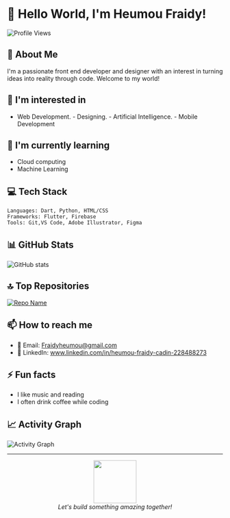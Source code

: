 # 👋 Hello World, I'm Heumou Fraidy!

![Profile Views](https://komarev.com/ghpvc/?username=Heumou-Fraidy&color=blue)

## 💫 About Me
I'm a passionate front end developer and designer with an interest in turning ideas into reality through code. Welcome to my world!

## 👀 I'm interested in
- Web Development. - Designing. - Artificial Intelligence. - Mobile Development

## 🌱 I'm currently learning
- Cloud computing 
- Machine Learning 

## 💻 Tech Stack
```
Languages: Dart, Python, HTML/CSS
Frameworks: Flutter, Firebase 
Tools: Git,VS Code, Adobe Illustrator, Figma
```

## 📊 GitHub Stats
![GitHub stats](https://github-readme-stats.vercel.app/api?username=Heumou-Fraidy&show_icons=true&theme=radical)

## 🔝 Top Repositories
[![Repo Name](https://github-readme-stats.vercel.app/api/pin/?username=Heumou-Fraidy&repo=Ai-Health-assistant&theme=radical)](https://github.com/Heumou-Fraidy/Ai-Health-assistante)

## 📫 How to reach me
- 📧 Email: Fraidyheumou@gmail.com
- 💼 LinkedIn: www.linkedin.com/in/heumou-fraidy-cadin-228488273

## ⚡ Fun facts
- I like music and reading
- I often drink coffee while coding


## 📈 Activity Graph
![Activity Graph](https://activity-graph.herokuapp.com/graph?username=Heumou-Fraidy&theme=github)

---

<p align="center">
  <img src="https://media.giphy.com/media/L1R1tvI9svkIWwpVYr/giphy.gif" width="100">
  <br>
  <i>Let's build something amazing together!</i>
</p>

